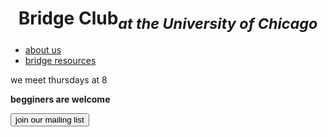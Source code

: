 <html>
      <head>
         <meta charset="utf-8">
         <meta http-equiv="x-ua-compatible" content="ie=edge">
         <meta name="viewport" content="width=device-width, initial-scale=1, shrink-to-fit=no">
         <title>bridge club</title>
         <link rel="stylesheet" href="main/style.css"/>
       </head>
<body>
<center>
<h1>Bridge Club<sub><em>at the University of Chicago</em></sub></h1>
</center><nav>
<ul>
<li><a href="/">about us</a></li>
<li><a href="/link">bridge resources</a></li>
</ul>
</nav>
<p>we meet thursdays at 8</p>
<p><strong>begginers are welcome</strong></p>

<button>join our mailing list</button>
      </body>   
</html>
